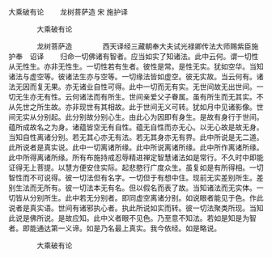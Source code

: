   大乘破有论
　　龙树菩萨造  宋 施护译




　　　　大乘破有论

　　　　龙树菩萨造
　　　　西天译经三藏朝奉大夫试光禄卿传法大师赐紫臣施护奉　诏译
　　归命一切佛诸有智者。应当如实了知诸法。此中云何。谓一切性从无性生。亦非无性生。一切性若有生者。彼性是常。是性无实。犹如空华。当知诸法与虚空等。彼诸法生亦与空等。一切缘法皆如虚空。彼无实故。当云何有。诸法无因而复无果。亦无诸业自性可得。此中一切而无有实。无世间故无出世间。一切无生亦无有性。云何诸法而有所生。世间亲爱父子眷属。虽有所生而无其实。不从先世之所生故。亦非现世有其相故。此于世间无义可转。犹如月中见诸影像。世间无实从分别起。此分别故分别心生。由此心为因即有身生。是故有身行于世间。蕴所成故名之为身。诸蕴皆空无有自性。蕴无自性而亦无心。以无心故是故无身。当知自性离诸分别。若无其心亦无有法。若无其身亦无有界。此中所说是无二道。此所说者是真实说。此中一切离诸所缘。此中所说离诸所缘。此中所作离诸所缘。此中所得离诸所缘。所有布施持戒忍辱精进禅定智慧诸法如是常行。不久时中即能证得无上菩提。以慧方便安住实际。起悲愍行广度众生。虽复如是有所得相。一切智性而不可说得。彼一切法但有名字。一切但于有想中住。现前无实差别所生。差别生法而无所有。彼一切法本无有名。但以假名而表了故。当知诸法而无实体。一切皆从分别所生。此中若无分别者。即同虚空离诸分别。如说眼者能见于色。作此说者是真实语。世间有诸邪执心者。执此所说如实而转。彼一切法聚类所现。当知此说是佛所说。是故应知。此中义者眼不见色。乃至意不知法。若如是知是为智者。即能通达第一义谛。如是乃名最上真实。我今依经。如是略说。

　　　　大乘破有论


